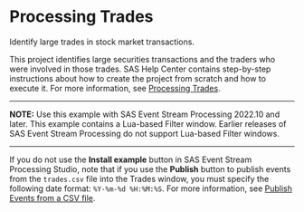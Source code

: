 # Processing Trades

Identify large trades in stock market transactions.

This project identifies large securities transactions and the traders who were involved in those trades. SAS Help Center contains step-by-step instructions about how to create the project from scratch and how to execute it. For more information, see [Processing Trades](https://documentation.sas.com/?cdcId=espcdc&cdcVersion=default&docsetId=espstudio&docsetTarget=n1ch2p6gl5sy7yn1isntwpryfx93.htm).

---
**NOTE:**
Use this example with SAS Event Stream Processing 2022.10 and later. This example contains a Lua-based Filter window. Earlier releases of SAS Event Stream Processing do not support Lua-based Filter windows. 

---

If you do not use the **Install example** button in SAS Event Stream Processing Studio, note that if you use the **Publish** button to publish events from the `trades.csv` file into the Trades window, you must specify the following date format: `%Y-%m-%d %H:%M:%S`. For more information, see [Publish Events from a CSV file](https://go.documentation.sas.com/doc/en/espcdc/default/espstudio/p124n2fohetwqzn109gsdel6o1cj.htm).


